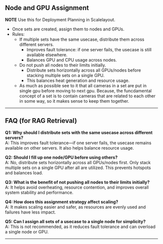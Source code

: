 ## Node and GPU Assignment

**NOTE** Use this for Deployment Planning in Scalelayout.

- Once sets are created, assign them to nodes and GPUs.
- Rules:
  - If multiple sets have the same usecase, distribute them across different servers.
    - Improves fault tolerance: if one server fails, the usecase is still available elsewhere.
    - Balances GPU and CPU usage across nodes.
  - Do not push all nodes to their limits initially.
    - Distribute sets horizontally across all GPUs/nodes before stacking multiple sets on a single GPU.
    - This balances heat generation and resource usage.
  - As much as possible see to it that all cameras in a set are put in single gpu before moving to next gpu. Because, the funcdamental concept of a set is to contain cameras that are related to each other in some way, so it makes sense to keep them together.
  

---

## FAQ (for RAG Retrieval)

**Q1: Why should I distribute sets with the same usecase across different servers?**  
A: This improves fault tolerance—if one server fails, the usecase remains available on other servers. It also helps balance resource usage.

**Q2: Should I fill up one node/GPU before using others?**  
A: No, distribute sets horizontally across all GPUs/nodes first. Only stack multiple sets on a single GPU after all are utilized. This prevents hotspots and balances load.

**Q3: What is the benefit of not pushing all nodes to their limits initially?**  
A: It helps avoid overheating, resource contention, and improves overall system stability and performance.

**Q4: How does this assignment strategy affect scaling?**  
A: It makes scaling easier and safer, as resources are evenly used and failures have less impact.

**Q5: Can I assign all sets of a usecase to a single node for simplicity?**  
A: This is not recommended, as it reduces fault tolerance and can overload a single node or GPU.

---